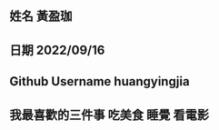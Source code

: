 姓名
黃盈珈
----
日期
2022/09/16
----
Github Username
huangyingjia
---------------
我最喜歡的三件事
吃美食 睡覺 看電影
---------------

